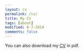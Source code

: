```yaml
---
layout: cv
permalink: /cv/
title: My CV
tags: [about]
modified: 8-7-2014
comments: false
---
```


You can also download my [CV](https://ersisimou.github.io/CV/EffrosyniSimou.pdf) in pdf.

